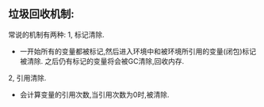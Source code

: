 ## 垃圾回收机制:
常说的机制有两种:
1, 标记清除.
  - 一开始所有的变量都被标记,然后进入环境中和被环境所引用的变量(闭包)标记被清除.
  之后仍有标记的变量将会被GC清除,回收内存.

2, 引用清除.
  - 会计算变量的引用次数,当引用次数为0时,被清除.
